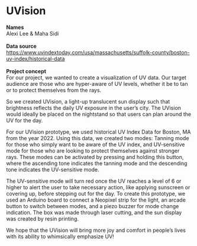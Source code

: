 # UVision
<b>Names</b>  </br>
Alexi Lee & Maha Sidi </br>  </br>
<b>Data source</b>  </br>
https://www.uvindextoday.com/usa/massachusetts/suffolk-county/boston-uv-index/historical-data </br>  </br>
<b>Project concept</b> </br>
For our project, we wanted to create a visualization of UV data. Our target audience are those who are hyper-aware of UV levels, whether it be to tan or to protect themselves from the rays.

So we created UVision, a light-up translucent sun display such that brightness reflects the daily UV exposure in the user’s city. The UVision would ideally be placed on the nightstand so that users can plan around the UV for the day.

For our UVision prototype, we used historical UV Index Data for Boston, MA from the year 2022. Using this data, we created two modes: Tanning mode for those who simply want to be aware of the UV index, and UV-sensitive mode for those who are looking to protect themselves against stronger rays. These modes can be activated by pressing and holding this button, where the ascending tone indicates the tanning mode and the descending tone indicates the UV-sensitive mode.

The UV-sensitive mode will turn red once the UV reaches a level of 6 or higher to alert the user to take necessary action, like applying sunscreen or covering up, before stepping out for the day. To create this prototype, we used an Arduino board to connect a Neopixel strip for the light, an arcade button to switch between modes, and a piezo buzzer for mode change indication. The box was made through laser cutting, and the sun display was created by resin printing.

We hope that the UVision will bring more joy and comfort in people’s lives with its ability to whimsically emphasize UV!
